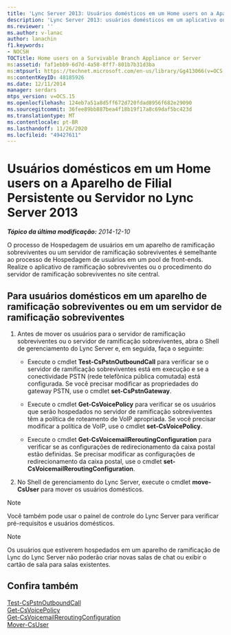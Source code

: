```yaml
---
title: 'Lync Server 2013: Usuários domésticos em um Home users on a Aparelho de Filial Persistente ou Servidor'
description: 'Lync Server 2013: usuários domésticos em um aplicativo ou aplicativo de ramificação sobreviventes.'
ms.reviewer: ''
ms.author: v-lanac
author: lanachin
f1.keywords:
- NOCSH
TOCTitle: Home users on a Survivable Branch Appliance or Server
ms:assetid: faf1ebb9-6d7d-4a58-8ff7-801b7b31d3ba
ms:mtpsurl: https://technet.microsoft.com/en-us/library/Gg413066(v=OCS.15)
ms:contentKeyID: 48185926
ms.date: 12/11/2014
manager: serdars
mtps_version: v=OCS.15
ms.openlocfilehash: 124eb7a51a8d5ff672d720fdad8956f682e29090
ms.sourcegitcommit: 36fee89bb887bea4f18b19f17a8c69daf5bc423d
ms.translationtype: MT
ms.contentlocale: pt-BR
ms.lasthandoff: 11/26/2020
ms.locfileid: "49427611"
---
```

# <a name="home-users-on-a-survivable-branch-appliance-or-server-in-lync-server-2013"></a>Usuários domésticos em um Home users on a Aparelho de Filial Persistente ou Servidor no Lync Server 2013

<div data-xmlns="http://www.w3.org/1999/xhtml">

<div class="topic" data-xmlns="http://www.w3.org/1999/xhtml" data-msxsl="urn:schemas-microsoft-com:xslt" data-cs="https://msdn.microsoft.com/">

<div data-asp="https://msdn2.microsoft.com/asp">



</div>

<div id="mainSection">

<div id="mainBody">

<span> </span>

_**Tópico da última modificação:** 2014-12-10_

O processo de Hospedagem de usuários em um aparelho de ramificação sobreviventes ou um servidor de ramificação sobreviventes é semelhante ao processo de Hospedagem de usuários em um pool de front-ends. Realize o aplicativo de ramificação sobreviventes ou o procedimento do servidor de ramificação sobreviventes no site central.

<div>

## <a name="to-home-users-on-survivable-branch-appliance-or-survivable-branch-server"></a>Para usuários domésticos em um aparelho de ramificação sobreviventes ou em um servidor de ramificação sobreviventes

1.  Antes de mover os usuários para o servidor de ramificação sobreviventes ou o servidor de ramificação sobreviventes, abra o Shell de gerenciamento do Lync Server e, em seguida, faça o seguinte:
    
      - Execute o cmdlet **Test-CsPstnOutboundCall** para verificar se o servidor de ramificação sobreviventes está em execução e se a conectividade PSTN (rede telefônica pública comutada) está configurada. Se você precisar modificar as propriedades do gateway PSTN, use o cmdlet **set-CsPstnGateway**.
    
      - Execute o cmdlet **Get-CsVoicePolicy** para verificar se os usuários que serão hospedados no servidor de ramificação sobreviventes têm a política de roteamento de VoIP apropriada. Se você precisar modificar a política de VoIP, use o cmdlet **set-CsVoicePolicy**.
    
      - Execute o cmdlet **Get-CsVoicemailReroutingConfiguration** para verificar se as configurações de redirecionamento da caixa postal estão definidas. Se precisar modificar as configurações de redirecionamento da caixa postal, use o cmdlet **set-CsVoicemailReroutingConfiguration**.

2.  No Shell de gerenciamento do Lync Server, execute o cmdlet **move-CsUser** para mover os usuários domésticos.

<div>


> [!NOTE]  
> Você também pode usar o painel de controle do Lync Server para verificar pré-requisitos e usuários domésticos.



</div>

<div>


> [!NOTE]  
> Os usuários que estiverem hospedados em um aparelho de ramificação de Lync do Lync Server não poderão criar novas salas de chat ou exibir o cartão de sala para salas existentes.



</div>

</div>

<div>

## <a name="see-also"></a>Confira também


[Test-CsPstnOutboundCall](https://docs.microsoft.com/powershell/module/skype/Test-CsPstnOutboundCall)  
[Get-CsVoicePolicy](https://docs.microsoft.com/powershell/module/skype/Get-CsVoicePolicy)  
[Get-CsVoicemailReroutingConfiguration](https://docs.microsoft.com/powershell/module/skype/Get-CsVoicemailReroutingConfiguration)  
[Mover-CsUser](https://docs.microsoft.com/powershell/module/skype/Move-CsUser)  
  

</div>

</div>

<span> </span>

</div>

</div>

</div>

